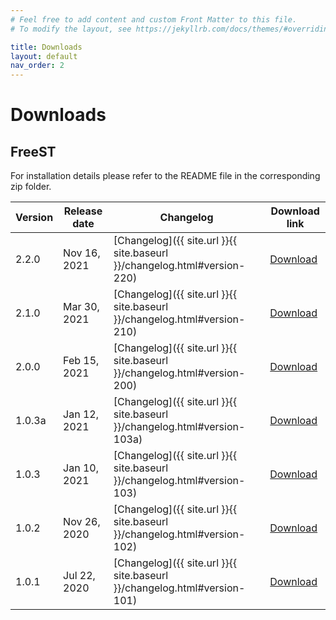 ```yaml
---
# Feel free to add content and custom Front Matter to this file.
# To modify the layout, see https://jekyllrb.com/docs/themes/#overriding-theme-defaults

title: Downloads
layout: default
nav_order: 2
---
```


# Downloads

## FreeST
For installation details please refer to the README file in the corresponding zip folder.

| Version | Release date | Changelog                                                                 | Download link                                                                   |
| ------- | ------------ | ------------------------------------------------------------------------- | ------------------------------------------------------------------------------- |
| 2.2.0   | Nov 16, 2021 | [Changelog]({{ site.url }}{{ site.baseurl }}/changelog.html#version-220)  | [Download](http://rss.di.fc.ul.pt/wp-content/uploads/2021/11/FreeST-2.2.0.zip)  |
| 2.1.0   | Mar 30, 2021 | [Changelog]({{ site.url }}{{ site.baseurl }}/changelog.html#version-210)  | [Download](http://rss.di.fc.ul.pt/wp-content/uploads/2021/03/FreeST-2.1.0.zip)  |
| 2.0.0   | Feb 15, 2021 | [Changelog]({{ site.url }}{{ site.baseurl }}/changelog.html#version-200)  | [Download](http://rss.di.fc.ul.pt/wp-content/uploads/2021/02/FreeST-2.0.0.zip)  |
| 1.0.3a  | Jan 12, 2021 | [Changelog]({{ site.url }}{{ site.baseurl }}/changelog.html#version-103a) | [Download](http://rss.di.fc.ul.pt/wp-content/uploads/2021/01/FreeST-1.0.3a.zip) |
| 1.0.3   | Jan 10, 2021 | [Changelog]({{ site.url }}{{ site.baseurl }}/changelog.html#version-103)  | [Download](http://rss.di.fc.ul.pt/wp-content/uploads/2021/01/FreeST-1.0.3.zip)  |
| 1.0.2   | Nov 26, 2020 | [Changelog]({{ site.url }}{{ site.baseurl }}/changelog.html#version-102)  | [Download](http://rss.di.fc.ul.pt/wp-content/uploads/2020/11/FreeST-1.0.2.zip)  |
| 1.0.1   | Jul 22, 2020 | [Changelog]({{ site.url }}{{ site.baseurl }}/changelog.html#version-101)  | [Download](http://rss.di.fc.ul.pt/wp-content/uploads/2020/07/FreeST-1.0.1.zip)  |
